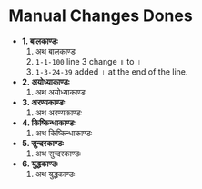 # Manual Changes Dones

- **1. बालकाण्डः**
  1. अथ बालकाण्डः
  1. `1-1-100` line 3 change ॥ to ।
  1. `1-3-24-39` added । at the end of the line.
- **2. अयोध्याकाण्डः**
  1. अथ अयोध्याकाण्डः
- **3. अरण्यकाण्डः**
  1. अथ अरण्यकाण्डः
- **4. किष्किन्धाकाण्डः**
  1. अथ किष्किन्धाकाण्डः
- **5. सुन्दरकाण्डः**
  1. अथ सुन्दरकाण्डः
- **6. युद्धकाण्डः**
  1. अथ युद्धकाण्डः
